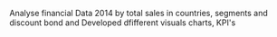 Analyse financial Data 2014 by total sales in countries, segments and discount bond and
Developed dfifferent visuals charts, KPI's 
